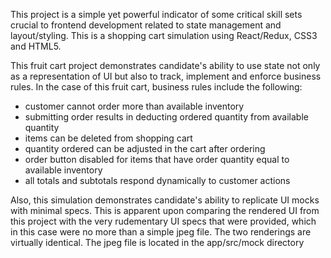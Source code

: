 This project is a simple yet powerful indicator of some critical skill sets crucial to frontend development related to state management and layout/styling.  This is a shopping cart simulation using React/Redux, CSS3 and HTML5.

This fruit cart project demonstrates candidate's ability to use state not only as a representation of UI but also to track, implement and enforce business rules.  In the case of this fruit cart, business rules include the following:
- customer cannot order more than available inventory
- submitting order results in deducting ordered quantity from available quantity
- items can be deleted from shopping cart
- quantity ordered can be adjusted in the cart after ordering
- order button disabled for items that have order quantity equal to available inventory
- all totals and subtotals respond dynamically to customer actions

Also, this simulation demonstrates candidate's ability to replicate UI mocks with minimal specs.  This is apparent upon comparing the rendered UI from this project with the very rudementary UI specs that were provided, which in this case were no more than a simple jpeg file.  The two renderings are virtually identical.  The jpeg file is located in the app/src/mock directory
